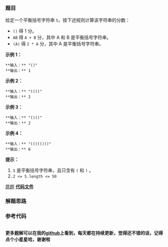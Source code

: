 ### 题目
给定一个平衡括号字符串 `S`，按下述规则计算该字符串的分数：

  * `()` 得 1 分。
  * `AB` 得 `A + B` 分，其中 A 和 B 是平衡括号字符串。
  * `(A)` 得 `2 * A` 分，其中 A 是平衡括号字符串。



**示例 1：**

    
    
    **输入：** "()"
    **输出：** 1
    

**示例 2：**

    
    
    **输入：** "(())"
    **输出：** 2
    

**示例  3：**

    
    
    **输入：** "()()"
    **输出：** 2
    

**示例  4：**

    
    
    **输入：** "(()(()))"
    **输出：** 6
    



**提示：**

  1. `S` 是平衡括号字符串，且只含有 `(` 和 `)` 。
  2. `2 <= S.length <= 50`

[原题](https://leetcode-cn.com/problems/score-of-parentheses/)    **[代码文件]()**


### 解题思路




### 参考代码

```go


```




**更多题解可以在我的[github](https://github.com/LZH139/leetcode_Go)上看到，每天都在持续更新，觉得还不错的话，记得点个小星星哈，谢谢啦**
